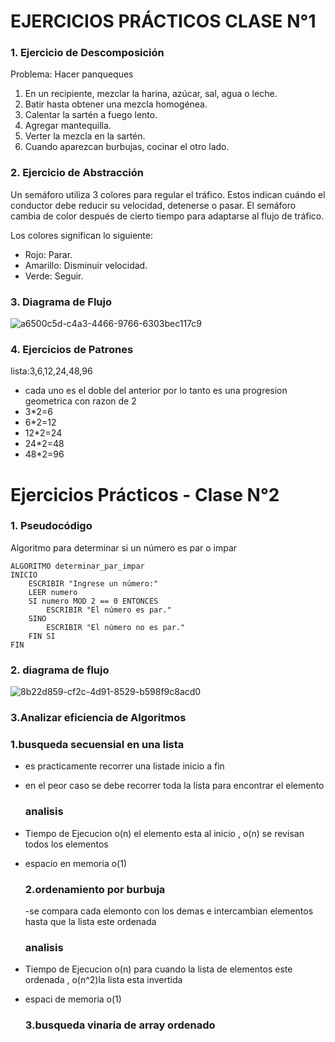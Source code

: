  # EJERCICIOS PRÁCTICOS CLASE N°1

### 1. Ejercicio de Descomposición

Problema: Hacer panqueques

1. En un recipiente, mezclar la harina, azúcar, sal, agua o leche.
2. Batir hasta obtener una mezcla homogénea.
3. Calentar la sartén a fuego lento.
4. Agregar mantequilla.
5. Verter la mezcla en la sartén.
6. Cuando aparezcan burbujas, cocinar el otro lado.


### 2. Ejercicio de Abstracción

Un semáforo utiliza 3 colores para regular el tráfico. Estos indican cuándo el conductor debe reducir su velocidad, detenerse o pasar. El semáforo cambia de color después de cierto tiempo para adaptarse al flujo de tráfico.

Los colores significan lo siguiente:

- Rojo: Parar.
- Amarillo: Disminuir velocidad.
- Verde: Seguir.


### 3. Diagrama de Flujo
![a6500c5d-c4a3-4466-9766-6303bec117c9](https://github.com/user-attachments/assets/027400f7-d19e-4b53-aae9-8514b617abe8)




### 4. Ejercicios de Patrones


lista:3,6,12,24,48,96


- cada uno es el doble del anterior por lo tanto es una progresion geometrica con razon de 2
- 3*2=6
- 6*2=12
- 12*2=24
- 24*2=48
- 48*2=96









# Ejercicios Prácticos - Clase N°2

### 1. Pseudocódigo

Algoritmo para determinar si un número es par o impar

```plaintext
ALGORITMO determinar_par_impar
INICIO
    ESCRIBIR "Ingrese un número:"
    LEER numero
    SI numero MOD 2 == 0 ENTONCES
        ESCRIBIR "El número es par."
    SINO
        ESCRIBIR "El número no es par."
    FIN SI
FIN
  ```
### 2. diagrama de flujo




![8b22d859-cf2c-4d91-8529-b598f9c8acd0](https://github.com/user-attachments/assets/a66c2a55-0185-4e64-a128-af1373bdab45)


### 3.Analizar eficiencia de Algoritmos

### 1.busqueda secuensial en una lista
- es practicamente recorrer una listade inicio a fin
- en el peor caso se debe  recorrer toda la lista para encontrar el elemento
  ### analisis

 
- Tiempo de Ejecucion o(n) el elemento esta al inicio , o(n) se revisan todos los elementos
- espacio en memoria o(1)

  ### 2.ordenamiento por burbuja
  -se compara cada elemonto con los demas e intercambian elementos hasta que la lista este ordenada 
  ### analisis

- Tiempo de Ejecucion o(n) para cuando la lista de elementos este ordenada , o(n^2)la lista esta invertida
- espaci de memoria  o(1)
    

  ### 3.busqueda vinaria de array ordenado 
